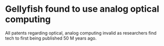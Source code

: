 # Gellyfish found to use analog optical computing
All patents regarding optical, analog computing invalid as researchers find tech to first being published 50 M years ago.